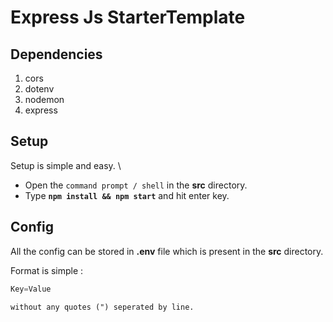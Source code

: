 # Express Js StarterTemplate

## Dependencies

1. cors
2. dotenv
3. nodemon
4. express

## Setup

Setup is simple and easy. \

- Open the `command prompt / shell` in the **src** directory.
- Type **`npm install && npm start`** and hit enter key.

## Config

All the config can be stored in **.env** file which is present in the **src** directory.

Format is simple :

```js
Key=Value
```

`without any quotes (") seperated by line.`

